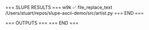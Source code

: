 === SLUPE RESULTS ===
w9k ✅ file_replace_text /Users/stuart/repos/slupe-ascii-demo/src/artist.py
=== END ===

=== OUTPUTS ===
=== END ===